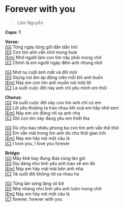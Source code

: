 # Forever with you
> Lâm Nguyễn

**Capo: 1**

**Verse:**   
[[G]]() Từng ngày từng giờ dần dần trôi   
[[D]]() Con tim anh vẩn nhớ mong hoài   
[[Em]]() Nhớ người làm con tim này phải mong chờ   
[[C]]() Chính là em người ngày đêm anh nhung nhớ   
   
[[G]]() Nhớ nụ cười ánh mắt và đôi môi   
[[D]]() Giọng nói ấm áp động viên mỗi khi anh buồn   
[[Em]]() Này em con tim anh muốn nói một lời   
[[C]]() Là suốt cuộc đời này anh chỉ yêu mình em thôi   
   
**Chorus:**   
[[G]]() Và suốt cuộc đời này con tim anh chỉ có em   
[[D]]() Lời yêu thương ta trao nhau khi xưa em hãy nhớ xem   
[[Em]]() Này em xin đừng rời xa anh nha   
[[C]]() Giờ con tim này đang yêu em thiết tha   
   
[[G]]() Dù cho bao nhiêu phong ba con tim anh vẫn thế thôi   
[[D]]() Em vẫn mãi trong tim anh dù cho thời gian trôi   
[[Em]]() Này em hãy nói một câu là   
[[C]]() I love you, I love you forever   
   
**Bridge:**   
[[G]]() Mây khẽ bay đung đưa cùng làn gió   
[[D]]() Dịu dàng như tình yêu anh trao về em đó   
[[Em]]() Này em hãy mãi mãi bên anh nha   
[[C]]() Và suốt đời không rời xa nhau ha   
   
[[G]]() Từng làn sóng lặng xô bờ   
[[D]]() Nhẹ nhàng như tình yêu anh luôn mong chờ   
[[Em]]() Này em hãy nói một câu là   
[[C]]() forever, forever with you   

